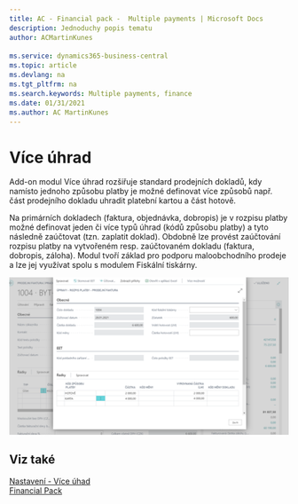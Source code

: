 ```yaml
---
title: AC - Financial pack -  Multiple payments | Microsoft Docs
description: Jednoduchy popis tematu
author: ACMartinKunes

ms.service: dynamics365-business-central
ms.topic: article
ms.devlang: na
ms.tgt_pltfrm: na
ms.search.keywords: Multiple payments, finance 
ms.date: 01/31/2021
ms.author: AC MartinKunes
---
```

# Více úhrad
Add-on modul Více úhrad rozšiřuje standard prodejních dokladů, kdy namísto jednoho způsobu platby je možné definovat více způsobů např. část prodejního dokladu uhradit platební kartou a část hotově.

Na primárních dokladech (faktura, objednávka, dobropis) je v rozpisu platby možné definovat jeden či více typů úhrad (kódů způsobu platby) a tyto následně zaúčtovat (tzn. zaplatit doklad). Obdobně lze provést zaúčtování rozpisu platby na vytvořeném resp. zaúčtovaném dokladu (faktura, dobropis, záloha). Modul tvoří základ pro podporu maloobchodního prodeje a lze jej využívat spolu s modulem Fiskální tiskárny.

![Více úhrad](media/multiple_payment.png "Více úhrad")

## Viz také

[Nastavení - Více úhad](ac-multiple-payments-setup.md)  
[Financial Pack](ac-finance-pack.md)  
